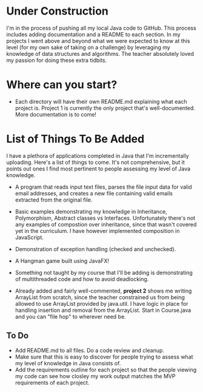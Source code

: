 # Under Construction
I'm in the process of pushing all my local Java code to GitHub. This process includes adding documentation and a README to each section. In my projects I went above and beyond what we were expected to know at this level (for my own sake of taking on a challenge) by leveraging my knowledge of data structures and algorithms. The teacher absolutely loved my passion for doing these extra tidbits.

# Where can you start?
* Each directory will have their own README.md explaining what each project is. Project 1 is currently the only project that's well-documented. More documentation is to come!

# List of Things To Be Added
I have a plethora of applications completed in Java that I'm incrementally uploading. Here's a list of things to come. It's not comprehensive, but it points out ones I find most pertinent to people assessing my level of Java knowledge.

* A program that reads input text files, parses the file input data for valid email addresses, and creates a new file containing valid emails extracted from the original file.
  
* Basic examples demonstrating my knowledge in Inheritance, Polymorphism, Abstract classes vs Interfaces. Unfortunately there's not any examples of compostion over inheritance, since that wasn't covered yet in the curriculum. I have however implemented composition in JavaScript.

* Demonstration of exception handling (checked and unchecked).

* A Hangman game built using JavaFX!

* Something not taught by my course that I'll be adding is demonstrating of multithreaded code and how to avoid deadlocking.
  
* Already added and fairly well-commented, **project 2** shows me writing ArrayList from scratch, since the teacher constrained us from being allowed to use ArrayList provided by java.util. I have logic in place for handling insertion and removal from the ArrayList. Start in Course.java and you can "file hop" to wherever need be.

## To Do
* Add README.md to all files. Do a code review and cleanup.
* Make sure that this is easy to discover for people trying to assess what my level of knowledge in Java consists of.
* Add the requirements outline for each project so that the people viewing my code can see how closley my work output matches the MVP requirements of each project.

